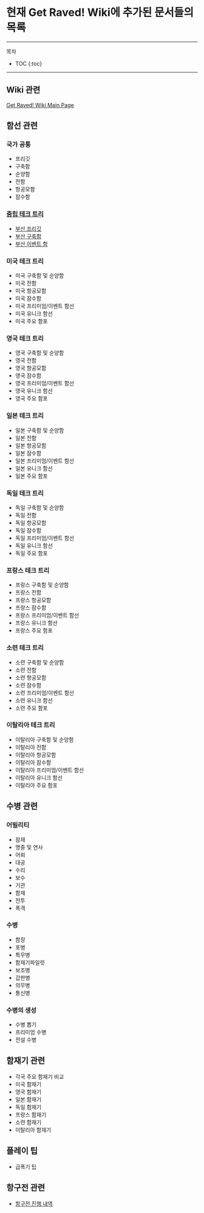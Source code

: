 # 현재 Get Raved! Wiki에 추가된 문서들의 목록

---

목차
* TOC
{:toc}

---

## Wiki 관련

[Get Raved! Wiki Main Page](wikimain)

## 함선 관련

### 국가 공통

- 프리깃
- 구축함
- 순양함
- 전함
- 항공모함
- 잠수함

### [중립 테크 트리](neutraltree)

- [부산 프리깃](busan0000)
- [부산 구축함](busan0001)
- [부산 이벤트 함](busan0002)

### 미국 테크 트리

- 미국 구축함 및 순양함
- 미국 전함
- 미국 항공모함
- 미국 잠수함
- 미국 프리미엄/이벤트 함선
- 미국 유니크 함선
- 미국 주요 함포

### 영국 테크 트리

- 영국 구축함 및 순양함
- 영국 전함
- 영국 항공모함
- 영국 잠수함
- 영국 프리미엄/이벤트 함선
- 영국 유니크 함선
- 영국 주요 함포

### 일본 테크 트리

- 일본 구축함 및 순양함
- 일본 전함
- 일본 항공모함
- 일본 잠수함
- 일본 프리미엄/이벤트 함선
- 일본 유니크 함선
- 일본 주요 함포

### 독일 테크 트리

- 독일 구축함 및 순양함
- 독일 전함
- 독일 항공모함
- 독일 잠수함
- 독일 프리미엄/이벤트 함선
- 독일 유니크 함선
- 독일 주요 함포

### 프랑스 테크 트리

- 프랑스 구축함 및 순양함
- 프랑스 전함
- 프랑스 항공모함
- 프랑스 잠수함
- 프랑스 프리미엄/이벤트 함선
- 프랑스 유니크 함선
- 프랑스 주요 함포

### 소련 테크 트리

- 소련 구축함 및 순양함
- 소련 전함
- 소련 항공모함
- 소련 잠수함
- 소련 프리미엄/이벤트 함선
- 소련 유니크 함선
- 소련 주요 함포

### 이탈리아 테크 트리

- 이탈리아 구축함 및 순양함
- 이탈리아 전함
- 이탈리아 항공모함
- 이탈리아 잠수함
- 이탈리아 프리미엄/이벤트 함선
- 이탈리아 유니크 함선
- 이탈리아 주요 함포

## 수병 관련

### 어빌리티

- 잠재
- 명중 및 연사
- 어뢰
- 대공
- 수리
- 보수
- 기관
- 함재
- 전투
- 폭격

### 수병

- 함장
- 포병
- 특무병
- 함재기파일럿
- 보조병
- 갑판병
- 의무병
- 통신병

### 수병의 생성

- 수병 뽑기
- 프리미엄 수병
- 전설 수병

## 함재기 관련

- 각국 주요 함재기 비교
- 미국 함재기
- 영국 함재기
- 일본 함재기
- 독일 함재기
- 프랑스 함재기
- 소련 함재기
- 이탈리아 함재기

## 플레이 팁

- 급폭기 팁

## 항구전 관련

- [항구전 진행 내역](harborassaulthistory)

